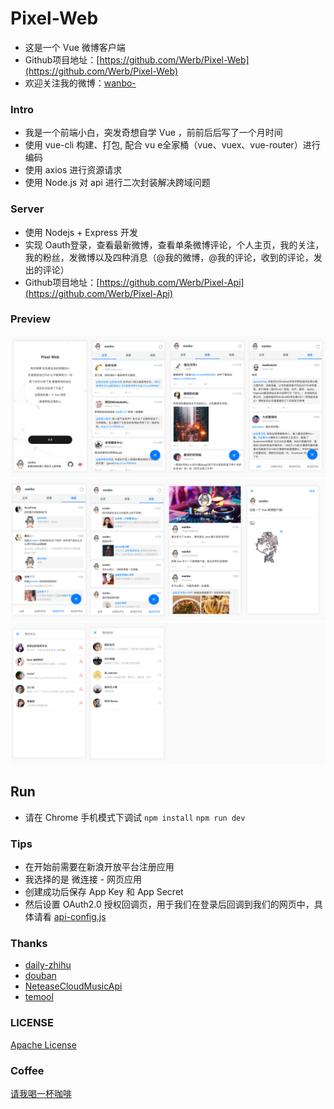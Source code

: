 # Pixel-Web

* 这是一个 Vue 微博客户端
* Github项目地址：[https://github.com/Werb/Pixel-Web](https://github.com/Werb/Pixel-Web)
* 欢迎关注我的微博：[wanbo-](http://weibo.com/singerwannber)


### Intro
* 我是一个前端小白，突发奇想自学 Vue ，前前后后写了一个月时间
* 使用 vue-cli 构建、打包, 配合 vu e全家桶（vue、vuex、vue-router）进行编码
* 使用 axios 进行资源请求
* 使用 Node.js 对 api 进行二次封装解决跨域问题

### Server
* 使用 Nodejs + Express 开发
* 实现 Oauth登录，查看最新微博，查看单条微博评论，个人主页，我的关注，我的粉丝，发微博以及四种消息（@我的微博，@我的评论，收到的评论，发出的评论）
* Github项目地址：[https://github.com/Werb/Pixel-Api](https://github.com/Werb/Pixel-Api)

### Preview
![pixel-web-one](./screenshots/pixel-web-one.png)
![pixel-web-two](./screenshots/pixel-web-two.png)
![pixel-web-three](./screenshots/pixel-web-three.png)

## Run
* 请在 Chrome 手机模式下调试
`npm install`
`npm run dev`

### Tips
* 在开始前需要在新浪开放平台注册应用
* 我选择的是 微连接 - 网页应用 
* 创建成功后保存 App Key 和 App Secret
* 然后设置 OAuth2.0 授权回调页，用于我们在登录后回调到我们的网页中，具体请看 [api-config.js](./src/api/config/api-config.js)

### Thanks
* [daily-zhihu](https://github.com/walleeeee/daily-zhihu)
* [douban](https://github.com/jeneser/douban)
* [NeteaseCloudMusicApi](https://github.com/Binaryify/NeteaseCloudMusicApi)
* [temool](https://github.com/temool)

### LICENSE
[Apache License](./LICENSE)

### Coffee
[请我喝一杯咖啡](./COFFEE.md)


